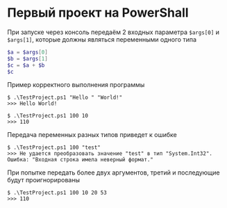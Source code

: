 # Первый проект на PowerShall

При запуске через консоль передаём 2 входных параметра `$args[0]` и `$args[1]`, которые должны являться переменными одного типа

```PowerShell
$a = $args[0]
$b = $args[1]
$c = $a + $b
$c
```

Пример корректного выполнения программы

```PowerShall 
$ .\TestProject.ps1 "Hello " "World!"
>>> Hello World!
```


```PowerShall 
$ .\TestProject.ps1 100 10                                                                      
>>> 110
```

Передача переменных разных типов приведет к ошибке

```PowerShall 
$ .\TestProject.ps1 100 "test"
>>> Не удается преобразовать значение "test" в тип "System.Int32". Ошибка: "Входная строка имела неверный формат." 
```

При попытке передать более двух аргументов, третий и последующие будут проигнорированы

```PowerShall
$ .\TestProject.ps1 100 10 20 53
>>> 110 
```


